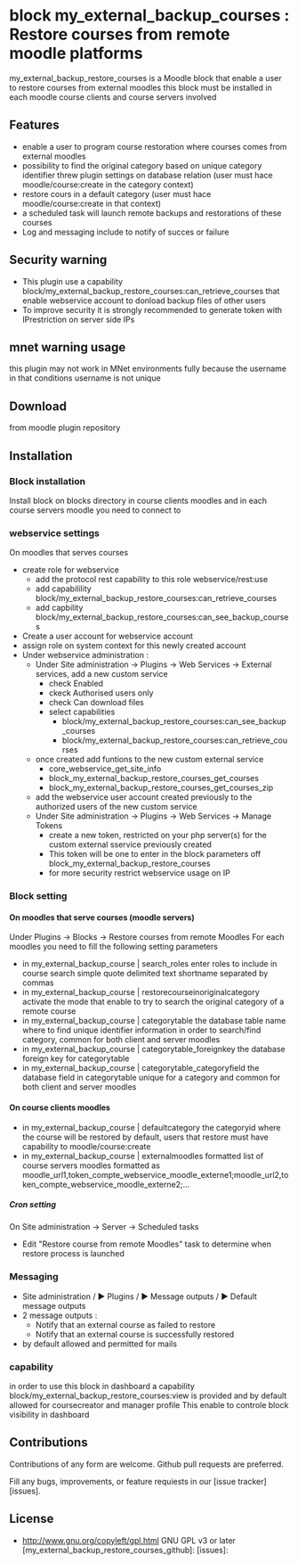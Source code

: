 # block my_external_backup_courses : Restore courses from remote moodle platforms

my_external_backup_restore_courses is a Moodle block that enable a user to restore courses from external moodles
this block must be installed in each moodle course clients and course servers involved

## Features
  * enable a user to program course restoration where courses comes from external moodles
  * possibility to find the original category based on unique category identifier threw plugin settings on database relation (user must hace moodle/course:create in the category context)
  * restore cours in a default category (user must hace moodle/course:create in that context)
  * a scheduled task will launch remote backups and restorations of these courses
  * Log and messaging include to notify of succes or failure

## Security warning
* This plugin use a capability block/my_external_backup_restore_courses:can_retrieve_courses that enable webservice account to donload backup files of other users
* To improve security it is strongly recommended to generate token with IPrestriction on server side IPs

## mnet warning usage
this plugin may not work in MNet environments fully because the username in that conditions username is not unique

## Download

from moodle plugin repository

## Installation

### Block installation
Install block on blocks directory in course clients moodles and in each course servers moodle you need to connect to

### webservice settings
On moodles that serves courses
* create role for webservice
  * add the protocol rest capability to this role webservice/rest:use
  * add capabilility block/my_external_backup_restore_courses:can_retrieve_courses
  * add capbility block/my_external_backup_restore_courses:can_see_backup_courses
 * Create a user account for webservice account 
* assign role on system context for this newly created account
* Under webservice administration :
  * Under Site administration -> Plugins -> Web Services -> External services, add a new custom service
    * check Enabled
    * ckeck Authorised users only
    * check  Can download files
    * select capabilities
      * block/my_external_backup_restore_courses:can_see_backup_courses
      * block/my_external_backup_restore_courses:can_retrieve_courses
  * once created add funtions to the new custom external service
    * core_webservice_get_site_info
    * block_my_external_backup_restore_courses_get_courses
    * block_my_external_backup_restore_courses_get_courses_zip
  *  add the webservice user account created previously to the authorized users of the new custom service
  * Under Site administration -> Plugins -> Web Services -> Manage Tokens
    * create a new token, restricted on your php server(s) for the custom external sservice previously created
    * This token will be one to enter in the block parameters off block_my_external_backup_restore_courses
    * for more security restrict webservice usage on IP

### Block setting
#### On moodles that serve courses (moodle servers)

Under Plugins -> Blocks -> Restore courses from remote Moodles
For each moodles you need to fill the following setting parameters

  * in my_external_backup_course | search_roles enter roles to include in course search simple quote delimited text shortname separated by commas
  * in my_external_backup_course | restorecourseinoriginalcategory activate the mode that enable to try to search the original category of a remote course 
  * in my_external_backup_course | categorytable the database table name where to find unique identifier information in order to search/find category, common for both client and server moodles
  * in my_external_backup_course | categorytable_foreignkey the database foreign key for categorytable
  * in my_external_backup_course | categorytable_categoryfield the database field in categorytable unique for a category and common for both client and server moodles

#### On course clients moodles
  * in my_external_backup_course | defaultcategory the categoryid where the course will be restored by default, users that restore must have capability to moodle/course:create
  * in my_external_backup_course | externalmoodles formatted list of course servers moodles formatted as moodle_url1,token_compte_webservice_moodle_externe1;moodle_url2,token_compte_webservice_moodle_externe2;...

##### Cron setting #####
On Site administration -> Server -> Scheduled tasks
* Edit "Restore course from remote Moodles" task to determine when restore process is launched

### Messaging
  * Site administration / ► Plugins / ► Message outputs / ► Default message outputs
  * 2 message outputs :
    * Notify that an external course as failed to restore
    * Notify that an external course is successfully restored
  * by default allowed and permitted for mails

### capability
in order to use this block in dashboard a capability block/my_external_backup_restore_courses:view is provided and by default allowed for coursecreator and manager profile
This enable to controle block visibility in dashboard


## Contributions

Contributions of any form are welcome. Github pull requests are preferred.

Fill any bugs, improvements, or feature requiests in our [issue tracker][issues].

## License
* http://www.gnu.org/copyleft/gpl.html GNU GPL v3 or later
[my_external_backup_restore_courses_github]: 
[issues]: 
